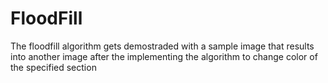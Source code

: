 # FloodFill
The floodfill algorithm gets demostraded with a sample image that results into another image after the implementing the algorithm to change color of the specified section
